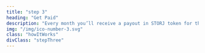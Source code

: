```yaml
---
title: "step 3"
heading: "Get Paid"
description: "Every month you’ll receive a payout in STORJ token for the storage and bandwidth you’ve provided on the network."
img: "/img/ico-number-3.svg"
class: "howItWorks"
divClass: "stepThree"
---
```

